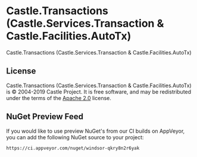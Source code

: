 # Castle.Transactions (Castle.Services.Transaction &amp; Castle.Facilities.AutoTx)

Castle.Transactions (Castle.Services.Transaction &amp; Castle.Facilities.AutoTx)

## License

Castle.Transactions (Castle.Services.Transaction &amp; Castle.Facilities.AutoTx) is &copy; 2004-2019 Castle Project. It is free software, and may be redistributed under the terms of the [Apache 2.0](http://opensource.org/licenses/Apache-2.0) license.

## NuGet Preview Feed

If you would like to use preview NuGet's from our CI builds on AppVeyor, you can add the following NuGet source to your project:

```
https://ci.appveyor.com/nuget/windsor-qkry8n2r6yak
```

